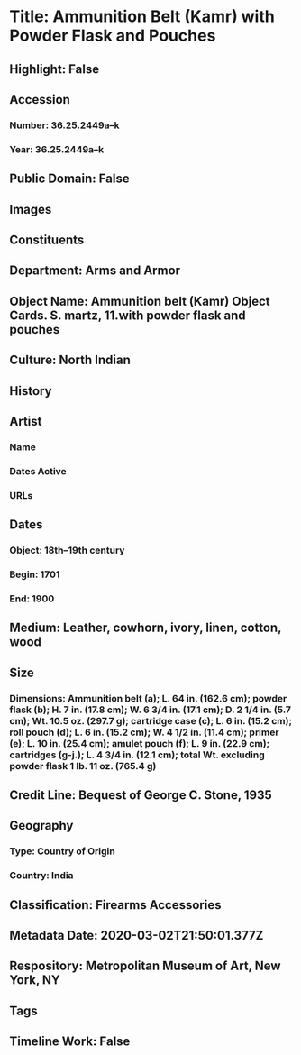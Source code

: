 # Title: Ammunition Belt (Kamr) with Powder Flask and Pouches
## Highlight: False
## Accession
### Number: 36.25.2449a–k
### Year: 36.25.2449a–k
## Public Domain: False
## Images
## Constituents
## Department: Arms and Armor
## Object Name: Ammunition belt (Kamr) Object Cards.  S. martz, 11.with powder flask and pouches
## Culture: North Indian
## History
## Artist
### Name
### Dates Active
### URLs
## Dates
### Object: 18th–19th century
### Begin: 1701
### End: 1900
## Medium: Leather, cowhorn, ivory, linen, cotton, wood
## Size
### Dimensions: Ammunition belt (a); L. 64 in. (162.6 cm); powder flask (b); H. 7 in. (17.8 cm); W. 6 3/4 in. (17.1 cm); D. 2 1/4 in. (5.7 cm); Wt. 10.5 oz. (297.7 g); cartridge case (c); L. 6 in. (15.2 cm); roll pouch (d); L. 6 in. (15.2 cm); W. 4 1/2 in. (11.4 cm); primer (e); L. 10 in. (25.4 cm); amulet pouch (f); L. 9 in. (22.9 cm); cartridges (g-j.); L. 4 3/4 in. (12.1 cm); total Wt. excluding powder flask 1 lb. 11 oz. (765.4 g)
## Credit Line: Bequest of George C. Stone, 1935
## Geography
### Type: Country of Origin
### Country: India
## Classification: Firearms Accessories
## Metadata Date: 2020-03-02T21:50:01.377Z
## Respository: Metropolitan Museum of Art, New York, NY
## Tags
## Timeline Work: False